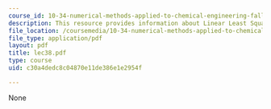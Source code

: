 ```yaml
---
course_id: 10-34-numerical-methods-applied-to-chemical-engineering-fall-2005
description: This resource provides information about Linear Least Squares frequency.
file_location: /coursemedia/10-34-numerical-methods-applied-to-chemical-engineering-fall-2005/c30a4dedc8c04870e11de386e1e2954f_lec38.pdf
file_type: application/pdf
layout: pdf
title: lec38.pdf
type: course
uid: c30a4dedc8c04870e11de386e1e2954f

---
```

None